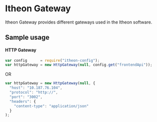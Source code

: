 Itheon Gateway
==============

Itheon Gateway provides different gateways used in the Itheon software.

## Sample usage ##

#### HTTP Gateway ####

```js
var config      = require("itheon-config");
var httpGateway = new HttpGateway(null, config.get("frontendApi"));
```

OR

```js
var httpGateway = new HttpGateway(null, {
  "host": "10.187.76.104",
  "protocol": "http://",
  "port": "3002",
  "headers": {
    "content-type": "application/json"
  }
);
```